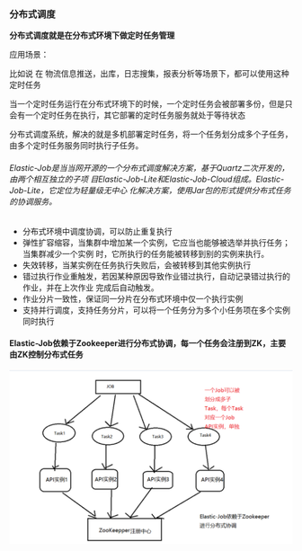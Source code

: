 ### 分布式调度

**分布式调度就是在分布式环境下做定时任务管理**

应用场景：

比如说 在 物流信息推送，出库，日志搜集，报表分析等场景下，都可以使用这种定时任务

当一个定时任务运行在分布式环境下的时候，一个定时任务会被部署多份，但是只会有一个定时任务在执行，其它部署的定时任务服务就处于等待状态

分布式调度系统，解决的就是多机部署定时任务，将一个任务划分成多个子任务，由多个定时任务服务同时执行子任务。

###### Elastic-Job是当当⽹开源的⼀个分布式调度解决⽅案，基于Quartz⼆次开发的，由两个相互独⽴的⼦项 ⽬Elastic-Job-Lite和Elastic-Job-Cloud组成。Elastic-Job-Lite，它定位为轻量级⽆中⼼ 化解决⽅案，使⽤Jar包的形式提供分布式任务的协调服务。

- 分布式环境中调度协调，可以防止重复执行
- 弹性扩容缩容，当集群中增加某⼀个实例，它应当也能够被选举并执⾏任务；当集群减少⼀个实例 时，它所执⾏的任务能被转移到别的实例来执⾏。
- 失效转移，当某实例在任务执⾏失败后，会被转移到其他实例执⾏
- 错过执行作业重触发，若因某种原因导致作业错过执⾏，⾃动记录错过执⾏的作业，并在上次作业 完成后⾃动触发。
- 作业分片一致性，保证同一分片在分布式环境中仅一个执行实例
- 支持并行调度，支持任务分片，可以将⼀个任务分为多个⼩任务项在多个实例同时执⾏



#### Elastic-Job依赖于Zookeeper进⾏分布式协调，每一个任务会注册到ZK，主要由ZK控制分布式任务



![image](https://github.com/flyingzh/resume/blob/master/image/20200409233121.png)
